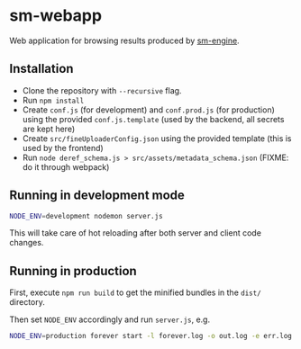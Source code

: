 # sm-webapp

Web application for browsing results produced by [sm-engine](https://github.com/metaspace2020/sm-engine).

## Installation

* Clone the repository with `--recursive` flag.
* Run `npm install`
* Create `conf.js` (for development) and `conf.prod.js` (for production) using the provided `conf.js.template` (used by the backend, all secrets are kept here)
* Create `src/fineUploaderConfig.json` using the provided template (this is used by the frontend)
* Run `node deref_schema.js > src/assets/metadata_schema.json` (FIXME: do it through webpack)

## Running in development mode

```bash
NODE_ENV=development nodemon server.js
```

This will take care of hot reloading after both server and client code changes.

## Running in production

First, execute `npm run build` to get the minified bundles in the `dist/` directory.

Then set `NODE_ENV` accordingly and run `server.js`, e.g.
```bash
NODE_ENV=production forever start -l forever.log -o out.log -e err.log -c "nodemon --exitcrash" server.js
```
